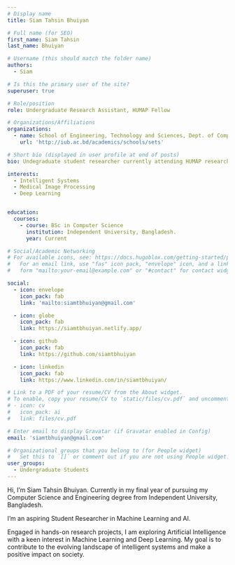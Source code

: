 ```yaml
---
# Display name
title: Siam Tahsin Bhuiyan

# Full name (for SEO)
first_name: Siam Tahsin 
last_name: Bhuiyan

# Username (this should match the folder name)
authors:
  - Siam

# Is this the primary user of the site?
superuser: true

# Role/position
role: Undergraduate Research Assistant, HUMAP Fellow 

# Organizations/Affiliations
organizations:
  - name: School of Engineering, Technology and Sciences, Dept. of Computer Scinece & Engineering, Independent University, Bangladesh.
    url: 'http://iub.ac.bd/academics/schools/sets'

# Short bio (displayed in user profile at end of posts)
bio: Undegraduate student researcher currently attending HUMAP research exchange program abroad at Unversity of Hyogo.

interests:
  - Intelligent Systems
  - Medical Image Processing
  - Deep Learning


education:
  courses:
    - course: BSc in Computer Science
      institution: Independent University, Bangladesh.
      year: Current

# Social/Academic Networking
# For available icons, see: https://docs.hugoblox.com/getting-started/page-builder/#icons
#   For an email link, use "fas" icon pack, "envelope" icon, and a link in the
#   form "mailto:your-email@example.com" or "#contact" for contact widget.

social:
  - icon: envelope
    icon_pack: fab
    link: 'mailto:siamtbhuiyan@gmail.com'

  - icon: globe
    icon_pack: fab
    link: https://siamtbhuiyan.netlify.app/

  - icon: github
    icon_pack: fab
    link: https://github.com/siamtbhuiyan

  - icon: linkedin
    icon_pack: fab
    link: https://www.linkedin.com/in/siamtbhuiyan/

# Link to a PDF of your resume/CV from the About widget.
# To enable, copy your resume/CV to `static/files/cv.pdf` and uncomment the lines below.
# - icon: cv
#   icon_pack: ai
#   link: files/cv.pdf

# Enter email to display Gravatar (if Gravatar enabled in Config)
email: 'siamtbhuiyan@gmail.com'

# Organizational groups that you belong to (for People widget)
#   Set this to `[]` or comment out if you are not using People widget.
user_groups:
  - Undergraduate Students
---
```


Hi, I’m Siam Tahsin Bhuiyan. Currently in my final year of pursuing my Computer Science and Engineering degree from Independent University, Bangladesh. 

I’m an aspiring Student Researcher in Machine Learning and AI.

Engaged in hands-on research projects, I am exploring Artificial Intelligence with a keen interest in Machine Learning and Deep Learning. My goal is to contribute to the evolving landscape of intelligent systems and make a positive impact on society.
